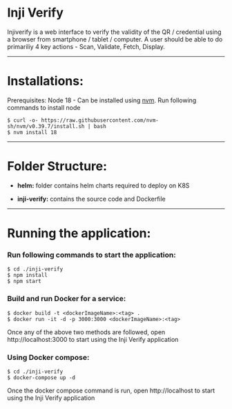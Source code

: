 # Inji Verify

Injiverify is a web interface to verify the validity of the QR / credential using a browser from smartphone / tablet / computer.  A user should be able to do primariliy 4 key actions - Scan, Validate, Fetch, Display.

---

# Installations:

Prerequisites:
Node 18 - Can be installed using [nvm](https://github.com/nvm-sh/nvm). Run following commands to install node

```
$ curl -o- https://raw.githubusercontent.com/nvm-sh/nvm/v0.39.7/install.sh | bash
$ nvm install 18
```
---

# Folder Structure:

* **helm:** folder contains helm charts required to deploy on K8S

* **inji-verify:** contains the source code and Dockerfile

---

# Running the application:

### Run following commands to start the application:

```
$ cd ./inji-verify
$ npm install
$ npm start
```
  

### Build and run Docker for a service:
```
$ docker build -t <dockerImageName>:<tag> .
$ docker run -it -d -p 3000:3000 <dockerImageName>:<tag>
```

Once any of the above two methods are followed, open http://localhost:3000 to start using the Inji Verify application

### Using Docker compose:
```
$ cd ./inji-verify
$ docker-compose up -d
```
Once the docker compose command is run, open http://localhost to start using the Inji Verify application